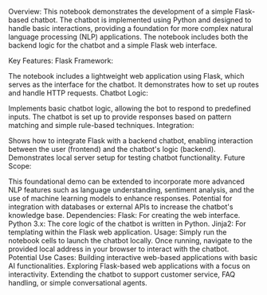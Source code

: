 Overview:
This notebook demonstrates the development of a simple Flask-based chatbot. The chatbot is implemented using Python and designed to handle basic interactions, providing a foundation for more complex natural language processing (NLP) applications. The notebook includes both the backend logic for the chatbot and a simple Flask web interface.

Key Features:
Flask Framework:

The notebook includes a lightweight web application using Flask, which serves as the interface for the chatbot.
It demonstrates how to set up routes and handle HTTP requests.
Chatbot Logic:

Implements basic chatbot logic, allowing the bot to respond to predefined inputs.
The chatbot is set up to provide responses based on pattern matching and simple rule-based techniques.
Integration:

Shows how to integrate Flask with a backend chatbot, enabling interaction between the user (frontend) and the chatbot's logic (backend).
Demonstrates local server setup for testing chatbot functionality.
Future Scope:

This foundational demo can be extended to incorporate more advanced NLP features such as language understanding, sentiment analysis, and the use of machine learning models to enhance responses.
Potential for integration with databases or external APIs to increase the chatbot's knowledge base.
Dependencies:
Flask: For creating the web interface.
Python 3.x: The core logic of the chatbot is written in Python.
Jinja2: For templating within the Flask web application.
Usage:
Simply run the notebook cells to launch the chatbot locally.
Once running, navigate to the provided local address in your browser to interact with the chatbot.
Potential Use Cases:
Building interactive web-based applications with basic AI functionalities.
Exploring Flask-based web applications with a focus on interactivity.
Extending the chatbot to support customer service, FAQ handling, or simple conversational agents.
